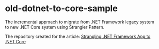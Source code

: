 # old-dotnet-to-core-sample
The incremental approach to migrate from .NET Framework legacy system to new .NET Core system using Strangler Pattern.

The repository created for the article: [Strangling .NET Framework App to .NET Core](https://www.kamilgrzybek.com/design/strangling-net-framework-app-to-net-core)


